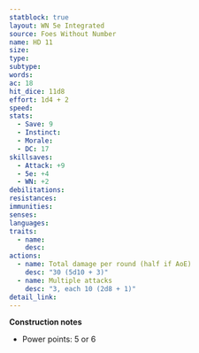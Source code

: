 ```yaml
---
statblock: true
layout: WN 5e Integrated
source: Foes Without Number
name: HD 11
size: 
type: 
subtype: 
words: 
ac: 18
hit_dice: 11d8
effort: 1d4 + 2
speed: 
stats:
  - Save: 9
  - Instinct: 
  - Morale:
  - DC: 17
skillsaves:
  - Attack: +9
  - 5e: +4
  - WN: +2
debilitations: 
resistances:
immunities:
senses:
languages: 
traits:
  - name: 
    desc: 
actions:
  - name: Total damage per round (half if AoE)
    desc: "30 (5d10 + 3)"
  - name: Multiple attacks
    desc: "3, each 10 (2d8 + 1)"
detail_link: 
---
```


**Construction notes**
- Power points: 5 or 6
